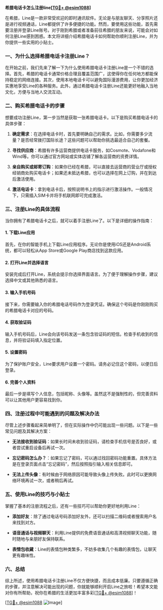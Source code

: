 **希腊电话卡怎么注册line[[TG💪+ @esim1088](https://t.me/s/esim1088)]**

在希腊，Line是一款非常受欢迎的即时通讯软件。无论是与朋友聊天、分享照片还是进行视频通话，Line都提供了许多便捷的功能。然而，要使用这些功能，首先需要注册并登录Line账号。对于刚到希腊或者准备前往希腊的朋友来说，可能会对如何注册Line感到困惑。本文将详细介绍希腊电话卡如何帮助你顺利注册Line，并为你提供一些实用的小贴士。

### 一、为什么选择希腊电话卡注册Line？

在开始之前，我们先来了解一下为什么使用希腊电话卡注册Line是一个不错的选择。首先，希腊的电话卡通常价格合理且覆盖范围广，这使得你在任何地方都能保持稳定的网络连接。其次，使用本地电话卡可以避免国际漫游费用，让你更加经济实惠地享受Line的各种服务。此外，通过希腊电话卡注册Line还能更好地融入当地文化，方便与当地人交流互动。

### 二、购买希腊电话卡的步骤

想要成功注册Line，第一步当然是获取一张希腊电话卡。以下是购买希腊电话卡的具体步骤：

1. **确定需求**：在选择电话卡时，首先要明确自己的需求。比如，你需要多少流量？是否经常拨打国际长途？这些问题可以帮助你挑选最适合自己的套餐。
   
2. **寻找供应商**：希腊有许多运营商提供电话卡服务，如Cosmote、Vodafone和Wind等。你可以通过官方网站或实体店铺了解各运营商的资费详情。

3. **亲自购买或邮寄订购**：如果你已经在希腊，可以直接去运营商的营业厅或授权经销商处购买电话卡；如果还未抵达希腊，也可以选择在网上订购，并在到达后激活使用。

4. **激活电话卡**：拿到电话卡后，按照说明书上的指示进行激活操作。一般情况下，只需插入SIM卡并将手机联网即可完成激活。

### 三、注册Line的具体流程

当你拥有了希腊电话卡之后，就可以着手注册Line了。以下是详细的操作指南：

#### 1. 下载Line应用
首先，在你的智能手机上下载Line应用程序。无论你是使用iOS还是Android系统，都可以轻松从App Store或Google Play商店找到这款应用。

#### 2. 打开Line并选择语言
安装完成后打开Line，系统会提示你选择界面语言。为了便于理解操作步骤，建议选择中文或其他熟悉的语言。

#### 3. 输入手机号码
接下来，你需要输入你的希腊电话号码作为登录凭证。确保这个号码是你刚刚购买的希腊电话卡对应的号码。

#### 4. 获取验证码
输入手机号码后，Line会向该号码发送一条包含验证码的短信。检查手机收到的信息，并将验证码填入指定位置。

#### 5. 设置密码
为了保护账户安全，Line要求用户设置一个密码。请务必记住这个密码，以便日后登录。

#### 6. 完善个人资料
最后一步是填写个人信息，包括昵称、头像等。虽然这不是强制性的，但完善资料可以让其他用户更容易找到你。

### 四、注册过程中可能遇到的问题及解决办法

尽管上述步骤看起来简单明了，但在实际操作中仍可能出现一些问题。以下是一些常见问题及其解决方案：

- **无法接收到验证码**：如果长时间未收到验证码，请检查手机信号是否良好，或者尝试重启设备后再试一次。
  
- **忘记密码怎么办？**：如果忘记了密码，可以通过找回密码功能重置。具体方法是在登录页面点击“忘记密码”，然后按照指引输入相关信息即可。

- **无法上传头像**：有时候由于网络原因可能导致头像上传失败。此时可以更换网络环境再试一次，或者稍后再试。

### 五、使用Line的技巧与小贴士

掌握了基本的注册流程之后，还有一些技巧可以帮助你更好地利用Line：

- **添加好友**：除了通过电话号码添加好友外，还可以扫描二维码或者搜索用户名来找到对方。
  
- **语音通话与视频聊天**：利用Line提供的免费语音通话和高清视频聊天功能，随时随地与亲朋好友保持联系。
  
- **表情包收藏**：Line的表情包种类繁多，不妨多收集几个有趣的表情包，让聊天更有趣味性。

### 六、总结

综上所述，使用希腊电话卡注册Line不仅方便快捷，而且成本低廉。只要遵循正确的步骤，并注意解决可能出现的问题，你就能够顺利开启Line之旅啦！希望本文能对你有所帮助，祝你在希腊的生活更加丰富多彩[[TG💪+ @esim1088](https://t.me/s/esim1088)]！

[[TG💪+ @esim1088](https://t.me/s/esim1088) ![Image](https://i.postimg.cc/4NQfJmqS/Snipaste-2025-05-13-00-14-12.png)]